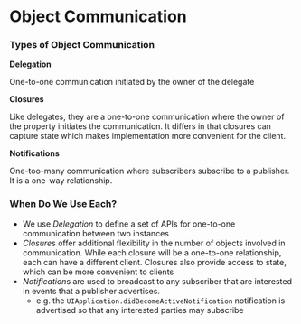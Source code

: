 # Object Communication 
### Types of Object Communication

**Delegation**

One-to-one communication initiated by the owner of the delegate

**Closures**

Like delegates, they are a one-to-one communication where the owner of the property initiates the communication. It differs in that closures can capture state which makes implementation more convenient for the client.

**Notifications**

One-too-many communication where subscribers subscribe to a publisher. It is a one-way relationship.

### When Do We Use Each?
* We use *Delegation* to define a set of APIs for one-to-one communication between two instances
* *Closure*s offer additional flexibility in the number of objects involved in communication. While each closure will be a one-to-one relationship, each can have a different client. Closures also provide access to state, which can be more convenient to clients
* *Notification*s are used to broadcast to any subscriber that are interested in events that a publisher advertises. 
	* e.g. the `UIApplication.didBecomeActiveNotification` notification is advertised so that any interested parties may subscribe
